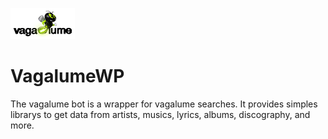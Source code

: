 ![alt text](https://raw.githubusercontent.com/valvesss/vagalumewp/master/logo/vagalume-logo.png)
# VagalumeWP

The vagalume bot is a wrapper for vagalume searches. It provides simples librarys
to get data from artists, musics, lyrics, albums, discography, and more.
